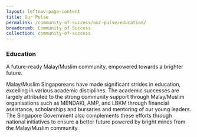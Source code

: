 ```yaml
---
layout: leftnav-page-content
title: Our Pulse
permalink: /community-of-success/our-pulse/education/
breadcrumb: Community of Success
collection: community-of-success
---
```

### **Education**
A future-ready Malay/Muslim community, empowered towards a brighter future.

Malay/Muslim Singaporeans have made significant strides in education, excelling in various academic disciplines. The academic successes are largely attributed to the strong community support through Malay/Muslim organisations such as MENDAKI, AMP, and LBKM through financial assistance, scholarships and bursaries and mentoring of our young leaders. The Singapore Government also complements these efforts through national initiatives to ensure a better future powered by bright minds from the Malay/Muslim community.
